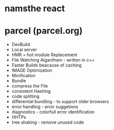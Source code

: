 # namsthe react

# parcel (parcel.org)
- DevBuild
- Local server 
- HMR = hot module Replacement 
- File Watching Algaritham - written in c++ 
- Faster Builds beacause of caching
- IMAGE Optimization
- Minification 
- Bundle 
- compress the File 
- consistent Hashing 
- code splitting
- differential bundling - to support older browsers 
- error handling - error suggetions 
- diagnostics - colorfull error identification 
- HHTPs 
- tree shaking - remove unused code 



